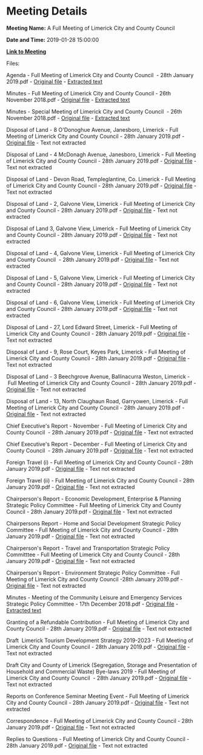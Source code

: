 # Meeting Details

**Meeting Name:** A Full Meeting of Limerick City and County Council

**Date and Time:** 2019-01-28 15:00:00

**[Link to Meeting](https://www.limerick.ie/council/whats-on/full-meeting-limerick-city-and-county-council-27)**

Files: 

Agenda - Full Meeting of Limerick City and County Council  - 28th January 2019.pdf - [Original file](https://www.limerick.ie/sites/default/files/media/documents/2019-01/00%20Agenda%20January%20Council%20Meeting%20280119.pdf) - [Extracted text](./Agenda%20-%C2%A0Full%20Meeting%20of%20Limerick%20City%20and%20County%20Council%C2%A0%20-%2028th%20January%202019.md)

Minutes - Full Meeting of Limerick City and County Council - 26th November 2018.pdf - [Original file](https://www.limerick.ie/sites/default/files/media/documents/2019-01/01%20%28a%29%20Minutes%20Ordinary%20Meeting%20261118.pdf) - [Extracted text](./Minutes%20-%C2%A0Full%20Meeting%20of%20Limerick%20City%20and%20County%20Council%20-%2026th%20November%202018.md)

Minutes - Special Meeting of Limerick City and County Council  - 26th November 2018.pdf - [Original file](https://www.limerick.ie/sites/default/files/media/documents/2019-01/01%20%28b%29%20Minutes%20Special%20Meeting%20261118.pdf) - [Extracted text](./Minutes%20-%20Special%20Meeting%C2%A0of%20Limerick%20City%20and%20County%20Council%C2%A0%20-%2026th%20November%202018.md)

Disposal of Land - 8 O'Donoghue Avenue, Janesboro, Limerick - Full Meeting of Limerick City and County Council - 28th January 2019.pdf - [Original file](https://www.limerick.ie/sites/default/files/media/documents/2019-01/02%20%28a%29%20Disposal%20of%20Land%20-%208%20O%27Donoghue%20Avenue%2C%20Janesboro%2C%20Limerick.pdf) - Text not extracted

Disposal of Land - 4 McDonagh Avenue, Janesboro, Limerick - Full Meeting of Limerick City and County Council - 28th January 2019.pdf - [Original file](https://www.limerick.ie/sites/default/files/media/documents/2019-01/02%20%28b%29%20Disposal%20of%20Land%20-%204%20McDonagh%20Avenue%2C%20Janesboro%2C%20Limerick.pdf) - Text not extracted

Disposal of Land - Devon Road, Templeglantine, Co. Limerick - Full Meeting of Limerick City and County Council - 28th January 2019.pdf - [Original file](https://www.limerick.ie/sites/default/files/media/documents/2019-01/02%20%28c%29%20Disposal%20of%20Land%20-%20Devon%20Road%2C%20Templeglantine%2C%20Co.%20Limerick.pdf) - Text not extracted

Disposal of Land - 2, Galvone View, Limerick - Full Meeting of Limerick City and County Council - 28th January 2019.pdf - [Original file](https://www.limerick.ie/sites/default/files/media/documents/2019-01/02%20%28d%29%20Disposal%20of%20Land%20-%202%2C%20Galvone%20View%2C%20Limerick.pdf) - Text not extracted

Disposal of Land 3, Galvone View, Limerick - Full Meeting of Limerick City and County Council - 28th January 2019.pdf - [Original file](https://www.limerick.ie/sites/default/files/media/documents/2019-01/02%20%28e%29%20Disposal%20of%20Land%203%2C%20Galvone%20View%2C%20Limerick.pdf) - Text not extracted

Disposal of Land - 4, Galvone View, Limerick - Full Meeting of Limerick City and County Council  - 28th January 2019.pdf - [Original file](https://www.limerick.ie/sites/default/files/media/documents/2019-01/02%20%28f%29%20Disposal%20of%20Land%20-%204%2C%20Galvone%20View%2C%20Limerick.pdf) - Text not extracted

Disposal of Land - 5, Galvone View, Limerick - Full Meeting of Limerick City and County Council - 28th January 2019.pdf - [Original file](https://www.limerick.ie/sites/default/files/media/documents/2019-01/02%20%28g%29%20Disposal%20of%20Land%20-%205%2C%20Galvone%20View%2C%20Limerick.pdf) - Text not extracted

Disposal of Land - 6, Galvone View, Limerick - Full Meeting of Limerick City and County Council - 28th January 2019.pdf - [Original file](https://www.limerick.ie/sites/default/files/media/documents/2019-01/02%20%28h%29%20Disposal%20of%20Land%20-%206%2C%20Galvone%20View%2C%20Limerick.pdf) - Text not extracted

Disposal of Land - 27, Lord Edward Street, Limerick - Full Meeting of Limerick City and County Council - 28th January 2019.pdf - [Original file](https://www.limerick.ie/sites/default/files/media/documents/2019-01/02%20%28i%29%20Disposal%20of%20Land%20-%2027%2C%20Lord%20Edward%20Street%2C%20Limerick.pdf) - Text not extracted

Disposal of Land - 9, Rose Court, Keyes Park, Limerick - Full Meeting of Limerick City and County Council - 28th January 2019.pdf - [Original file](https://www.limerick.ie/sites/default/files/media/documents/2019-01/02%20%28j%29%20Disposal%20of%20Land%20-%209%2C%20Rose%20Court%2C%20Keyes%20Park%2C%20Limerick.pdf) - Text not extracted

Disposal of Land - 3 Beechgrove Avenue, Ballinacurra Weston, Limerick - Full Meeting of Limerick City and County Council - 28th January 2019.pdf - [Original file](https://www.limerick.ie/sites/default/files/media/documents/2019-01/02%20%28k%29%20Disposal%20of%20Land%20-%203%20Beechgrove%20Avenue%2C%20Ballinacurra%20Weston%2C%20Limerick.pdf) - Text not extracted

Disposal of Land - 13, North Claughaun Road, Garryowen, Limerick - Full Meeting of Limerick City and County Council - 28th January 2019.pdf - [Original file](https://www.limerick.ie/sites/default/files/media/documents/2019-01/02%20%28l%29%20Disposal%20of%20Land%20-%2013%2C%20North%20Claughaun%20Road%2C%20Garryowen%2C%20Limerick.pdf) - Text not extracted

Chief Executive's Report - November - Full Meeting of Limerick City and County Council  - 28th January 2019.pdf - [Original file](https://www.limerick.ie/sites/default/files/media/documents/2019-01/03%20%28a%29%20%28i%29%20Chief%20Executive%27s%20Report%20-%20November.pdf) - Text not extracted

Chief Executive's Report - December - Full Meeting of Limerick City and County Council  - 28th January 2019.pdf - [Original file](https://www.limerick.ie/sites/default/files/media/documents/2019-01/03%20%28a%29%20%28ii%29%20Chief%20Executive%27s%20Report%20-%20%20December.pdf) - Text not extracted

Foreign Travel (i) - Full Meeting of Limerick City and County Council - 28th January 2019.pdf - [Original file](https://www.limerick.ie/sites/default/files/media/documents/2019-01/03%20%28b%29%20%28i%29%20Foreign%20Travel.pdf) - Text not extracted

Foreign Travel (ii) - Full Meeting of Limerick City and County Council - 28th January 2019.pdf - [Original file](https://www.limerick.ie/sites/default/files/media/documents/2019-01/03%20%28b%29%20%28ii%29%20Foreign%20Travel.pdf) - Text not extracted

Chairperson's Report - Economic Development, Enterprise & Planning Strategic Policy Committee - Full Meeting of Limerick City and County Council - 28th January 2019.pdf - [Original file](https://www.limerick.ie/sites/default/files/media/documents/2019-01/03%20%28c%29%20%28i%29%20Chairperson%27s%20Report%20-%20Economic%20Development%2C%20Enterprise%20%26%20Planning%20Strategic%20Policy%20Committee.pdf) - Text not extracted

Chairpersons Report - Home and Social Development Strategic Policy Committee - Full Meeting of Limerick City and County Council - 28th January 2019.pdf - [Original file](https://www.limerick.ie/sites/default/files/media/documents/2019-01/03%20%28c%29%20%28ii%29%20Chairpersons%20Report%20-%20Home%20and%20Social%20Development%20Strategic%20Policy%20Committee.pdf) - Text not extracted

Chairperson's Report - Travel and Transportation Strategic Policy Committtee - Full Meeting of Limerick City and County Council - 28th January 2019.pdf - [Original file](https://www.limerick.ie/sites/default/files/media/documents/2019-01/03%20%28c%29%20%28iii%29%20Chairperson%27s%20Report%20-%20Travel%20and%20Transportation%20Strategic%20Policy%20Committtee.pdf) - Text not extracted

Chairperson's Report - Environment Strategic Policy Committee - Full Meeting of Limerick City and County Council -28th January 2019.pdf - [Original file](https://www.limerick.ie/sites/default/files/media/documents/2019-01/03%20%28c%29%20%28iv%29%20Chairperson%27s%20Report%20-%20Environment%20Strategic%20Policy%20Committee.pdf) - Text not extracted

Minutes - Meeting of the Community Leisure and Emergency Services Strategic Policy Committee - 17th December 2018.pdf - [Original file](https://www.limerick.ie/sites/default/files/media/documents/2019-01/03%20%28c%29%20%28v%29%20Community%20Leisure%20and%20Emergency%20Services%20Strategic%20Policy%20Committee.pdf) - [Extracted text](./Minutes%20-%20Meeting%20of%20the%20Community%20Leisure%20and%20Emergency%20Services%20Strategic%20Policy%20Committee%20-%2017th%20December%202018.md)

Granting of a Refundable Contribution - Full Meeting of Limerick City and County Council - 28th January 2019.pdf - [Original file](https://www.limerick.ie/sites/default/files/media/documents/2019-01/03%20%28d%29%20Granting%20of%20a%20Refundable%20Contribution.pdf) - Text not extracted

Draft  Limerick Tourism Development Strategy 2019-2023 - Full Meeting of Limerick City and County Council - 28th January 2019.pdf - [Original file](https://www.limerick.ie/sites/default/files/media/documents/2019-01/04%20%28a%29%20Draft%20%20Limerick%20Tourism%20Development%20Strategy%202019-2023.pdf) - Text not extracted

Draft City and County of Limerick (Segregation, Storage and Presentation of Household and Commercial Waste) Bye-laws 2019 - Full Meeting of Limerick City and County Council  - 28th January 2019.pdf - [Original file](https://www.limerick.ie/sites/default/files/media/documents/2019-01/05%20-%20Draft%20City%20and%20County%20of%20Limerick%20%28Segregation%2C%20Storage%20and%20Presentation%20of%20Household%20and%20Commercial%20Waste%29%20Bye-laws%202019.pdf) - Text not extracted

Reports on Conference Seminar Meeting Event - Full Meeting of Limerick City and County Council - 28th January 2019.pdf - [Original file](https://www.limerick.ie/sites/default/files/media/documents/2019-01/06%20%28ii%29%20Reports%20on%20Conference%20Seminar%20Meeting%20Event.pdf) - Text not extracted

Correspondence - Full Meeting of Limerick City and County Council - 28th January 2019.pdf - [Original file](https://www.limerick.ie/sites/default/files/media/documents/2019-01/16%20Correspondence%20%281%29.pdf) - Text not extracted

Replies to Questions - Full Meeting of Limerick City and County Council - 28th January 2019.pdf - [Original file](https://www.limerick.ie/sites/default/files/media/documents/2019-01/Replies%20to%20Questions%20JANUARY%202019%20%282%29.pdf) - Text not extracted

